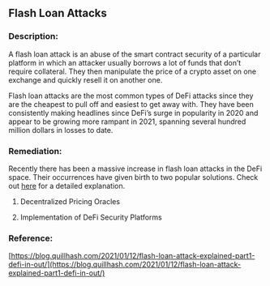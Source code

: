 ## Flash Loan Attacks

### Description:

A flash loan attack is an abuse of the smart contract security of a particular platform in which an attacker usually borrows a lot of funds that don’t require collateral. They then manipulate the price of a crypto asset on one exchange and quickly resell it on another one.

Flash loan attacks are the most common types of DeFi attacks since they are the cheapest to pull off and easiest to get away with. They have been consistently making headlines since DeFi’s surge in popularity in 2020 and appear to be growing more rampant in 2021, spanning several hundred million dollars in losses to date.

### Remediation:

Recently there has been a massive increase in flash loan attacks in the 
DeFi space. Their occurrences have given birth to two popular solutions.
Check out [here](https://blog.quillhash.com/2021/01/12/flash-loan-attack-explained-part1-defi-in-out/) for a detailed explanation.

1. Decentralized Pricing Oracles

2. Implementation of DeFi Security Platforms

### Reference:

[https://blog.quillhash.com/2021/01/12/flash-loan-attack-explained-part1-defi-in-out/](https://blog.quillhash.com/2021/01/12/flash-loan-attack-explained-part1-defi-in-out/)